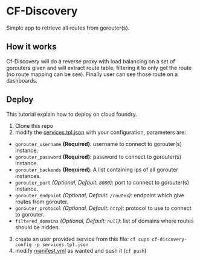# CF-Discovery
Simple app to retrieve all routes from gorouter(s).

## How it works

Cf-Discovery will do a reverse proxy with load balancing on a set of gorouters given and will extract route table, 
filtering it to only get the route (no route mapping can be see). 
Finally user can see those route on a dashboards.

## Deploy

This tutorial explain how to deploy on cloud foundry.

1. Clone this repo
2. modify the [services.tpl.json](/services.tpl.json) with your configuration, parameters are:
 - `gorouter_username` **(Required)**: username to connect to gorouter(s) instance.
 - `gorouter_password` **(Required)**: password to connect to gorouter(s) instance.
 - `gorouter_backends` **(Required)**: A list containing ips of all gorouter instances.
 - `gorouter_port` *(Optional, Default: `8080`)*: port to connect to gorouter(s) instance.
 - `gorouter_endpoint` *(Optional, Default: `/routes`)*: endpoint which give routes from gorouter.
 - `gorouter_protocol` *(Optional, Default: `http`)*: protocol to use to connect to gorouter.
 - `filtered_domains` *(Optional, Default: `null`)*: list of domains where routes should be hidden.
3. create an user provided service from this file: `cf cups cf-discovery-config -p services.tpl.json`
4. modify [manifest.yml](/manifest.yml) as wanted and push it (`cf push`)